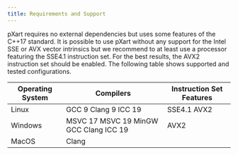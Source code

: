 ```yaml
---
title: Requirements and Support
---
```


<!-- <p class="justify"> -->
pXart requires no external dependencies but uses some features of the C++17 standard.
It is possible to use pXart without any support for the Intel SSE or AVX vector intrinsics but we recommend to at least use a processor featuring the SSE4.1 instruction set.
For the best results, the AVX2 instruction set should be enabled.
The following table shows supported and tested configurations.
<!-- </p> -->

<table class="table table-striped table-hover ">
    <thead>
        <tr>
            <th>Operating System</th>
            <th>Compilers</th>
            <th>Instruction Set Features</th>
        </tr>
    </thead>
    <tbody>
        <tr>
            <td>Linux</td>
            <td>
                <span class="label label-primary">GCC 9</span>
                <span class="label label-primary">Clang 9</span>
                <span class="label label-primary">ICC 19</span>
            </td>
            <td>
                <span class="label label-default">SSE4.1</span>
                <span class="label label-default">AVX2</span>
            </td>
        </tr>
        <tr>
            <td>Windows</td>
            <td>
                <span class="label label-primary">MSVC 17</span>
                <span class="label label-primary">MSVC 19</span>
                <span class="label label-primary">MinGW GCC</span>
                <span class="label label-primary">Clang</span>
                <span class="label label-primary">ICC 19</span>
            </td>
            <td>
                <span class="label label-default">AVX2</span>
            </td>
        </tr>
        <tr>
            <td>MacOS</td>
            <td>
                <span class="label label-primary">Clang</span>
            </td>
            <td></td>
        </tr>
    </tbody>
</table>